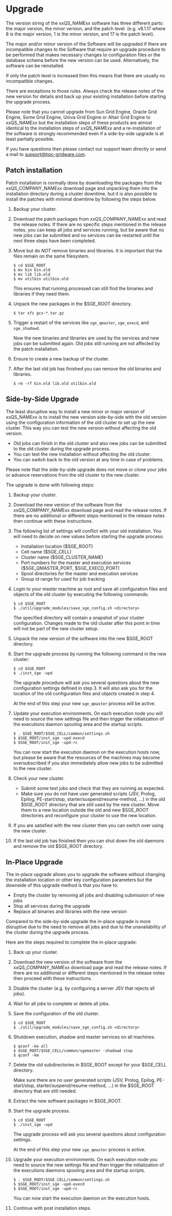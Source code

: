 # Upgrade

The version string of the xxQS_NAMExx software has three different parts: the major version, the minor version, and the patch level. (e.g. v8.1.17 where 8 is the major version, 1 is the minor version, and 17 is the patch level).

The major and/or minor version of the Software will be upgraded if there are incompatible changes to the Software that require an upgrade procedure to be performed that makes necessary changes to configuration files or the database schema before the new version can be used. Alternatively, the software can be reinstalled.

If only the patch level is increased then this means that there are usually no incompatible changes. 

There are exceptions to those rules. Always check the release notes of the new version for details and back up your existing installation before starting the upgrade process. 

Please note that you cannot upgrade from Sun Grid Engine, Oracle Grid Engine, Some Grid Engine, Univa Grid Engine or Altair Grid Engine to xxQS_NAMExx but the installation steps of these products are almost identical to the installation steps of xxQS_NAMExx and a re-installation of the software is strongly recommended even if a side-by-side upgrade is at least partially possible.

If you have questions then please contact our support team directly or send a mail to [support@hpc-gridware.com](mailto:support@hpc-gridware.com).

## Patch installation

Patch installation is normally done by downloading the packages from the xxQS_COMPANY_NAMExx download page and unpacking them into the installation directory during a cluster downtime, but it is also possible to install the patches with minimal downtime by following the steps below.

1. Backup your cluster.

2. Download the patch packages from xxQS_COMPANY_NAMExx and read the release notes. If there are no specific steps mentioned in the release notes, you can keep all jobs and services running, but be aware that no new jobs can be submitted and no services can be restarted until the next three steps have been completed.

3. Move but do *NOT* remove binaries and libraries. It is important that the files remain on the same filesystem.

   ```
   $ cd $SGE_ROOT
   $ mv bin bin.old
   $ mv lib lib.old
   $ mv utilbin utilbin.old
   ```
   
   This ensures that running processed can still find the binaries and libraries if they need them.

4. Unpack the new packages in the $SGE_ROOT directory.

   ```
   $ tar xfz gcs-*.tar.gz
   ```

5. Trigger a restart of the services like `sge_qmaster`, `sge_execd`, and `sge_shadowd`.

   Now the new binaries and libraries are used by the services and new jobs can be submitted again. Old jobs still running are not affected by the patch installation. 

6. Ensure to create a new backup of the cluster.

7. After the last old job has finished you can remove the old binaries and libraries.

   ```
   $ rm -rf bin.old lib.old utilbin.old
   ```
   

## Side-by-Side Upgrade

The least disruptive way to install a new minor or major version of xxQS_NAMExx is to install the new version side-by-side with the old version using the configuration information of the old cluster to set up the new cluster. This way you can test the new version without affecting the old version.

* Old jobs can finish in the old cluster and also new jobs can be submitted to the old cluster during the upgrade process.
* You can test the new installation without affecting the old cluster.
* You can switch back to the old version at any time in case of problems.

Please note that the side-by-side upgrade does not move or clone your jobs or advance reservations from the old cluster to the new cluster.

The upgrade is done with following steps:

1. Backup your cluster.

2. Download the new version of the software from the xxQS_COMPANY_NAMExx download page and read the release notes. If there are no additional or different steps mentioned in the release notes then continue with these instructions.

3. The following list of settings will conflict with your old installation. You will need to decide on new values before starting the upgrade process: 

   - Installation location ($SGE_ROOT)
   - Cell name ($SGE_CELL)
   - Cluster name ($SGE_CLUSTER_NAME)
   - Port numbers for the master and execution services (\$SGE_QMASTER_PORT, \$SGE_EXECD_PORT)
   - Spool directories for the master and execution services
   - Group id range for used for job tracking

4. Login to your master machine as root and save all configuration files and objects of the old cluster by executing the following commands:

   ```
   $ cd $SGE_ROOT
   $ ./util/upgrade_modules/save_sge_config.sh <directory>
   ``` 
   
   The specified directory will contain a snapshot of your cluster configuration. Changes made to the old cluster after this point in time will not be part of the new cluster setup.

5. Unpack the new version of the software into the new $SGE_ROOT directory.

6. Start the upgrade process by running the following command in the new cluster:

   ```
   $ cd $SGE_ROOT
   $ ./inst_sge -upd 
   ```

   The upgrade procedure will ask you several questions about the new configuration settings defined in step 3. It will also ask you for the location of the old configuration files and objects created in step 4.

   At the end of this step your new `sge_qmaster` process will be active.

7. Update your execution environments. On each execution node you will need to source the new settings file and then trigger the initialization of the executions daemon spooling area and the startup scripts.

   ```
   $ . $SGE_ROOT/$SGE_CELL/common/settings.sh
   $ $SGE_ROOT/inst_sge -upd-execd
   $ $SGE_ROOT/inst_sge -upd-rc
   ```

   You can now start the execution daemon on the execution hosts now, but please be aware that the resources of the machines may become oversubscribed if you also immediately allow new jobs to be submitted to the new cluster.

8. Check your new cluster. 

   * Submit some test jobs and check that they are running as expected.
   * Make sure you do not have user generated scripts (JSV, Prolog, Epilog, PE-start/stop, starter/suspend/resume-method, ...) in the old $SGE_ROOT directory that are still used by the new cluster. Move them to a new location outside the old and new $SGE_ROOT directories and reconfigure your cluster to use the new location.

9. If you are satisfied with the new cluster then you can switch over using the new cluster.

10. If the last old job has finished then you can shut down the old daemons and remove the old $SGE_ROOT directory.

## In-Place Upgrade

The in-place upgrade allows you to upgrade the software without changing the installation location or other key configuration parameters but the downside of this upgrade method is that you have to:

* Empty the cluster by removing all jobs and disabling submission of new jobs
* Stop all services during the upgrade
* Replace all binaries and libraries with the new version

Compared to the side-by-side upgrade the in-place upgrade is more disruptive due to the need to remove all jobs and due to the unavailability of the cluster during the upgrade process.

Here are the steps required to complete the in-place upgrade:

1. Back up your cluster.

2. Download the new version of the software from the xxQS_COMPANY_NAMExx download page and read the release notes. If there are no additional or different steps mentioned in the release notes then proceed with these instructions.

3. Disable the cluster (e.g. by configuring a server JSV that rejects all jobs).

4. Wait for all jobs to complete or delete all jobs.

5. Save the configuration of the old cluster.

   ```
   $ cd $SGE_ROOT
   $ ./util/upgrade_modules/save_sge_config.sh <directory>
   ```
   
6. Shutdown execution, shadow and master services on all machines.

   ```
   $ qconf -ke all
   $ $SGE_ROOT/$SGE_CELL/common/sgemaster -shadowd stop
   $ qconf -km
   ```
   
7. Delete the old subdirectories in \$SGE_ROOT except for your \$SGE_CELL directory.
 
   Make sure there are no user generated scripts (JSV, Prolog, Epilog, PE-start/stop, starter/suspend/resume-method, ...) in the $SGE_ROOT directory that are still needed.

8. Extract the new software packages in $SGE_ROOT.

9. Start the upgrade process.

   ```
   $ cd $SGE_ROOT
   $ ./inst_sge -upd
   ```

   The upgrade process will ask you several questions about configuration settings.

   At the end of this step your new `sge_qmaster` process is active.

10. Upgrade your execution environments. On each execution node you need to source the new settings file and then trigger the initialization of the executions daemons spooling area and the startup scripts.

    ```
    $ . $SGE_ROOT/$SGE_CELL/common/settings.sh
    $ $SGE_ROOT/inst_sge -upd-execd
    $ $SGE_ROOT/inst_sge -upd-rc
    ```

    You can now start the execution daemon on the execution hosts.

11. Continue with post installation steps.

[//]: # (Eeach file has to end with two emty lines)

